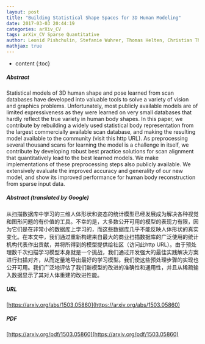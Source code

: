 ```yaml
---
layout: post
title: "Building Statistical Shape Spaces for 3D Human Modeling"
date: 2017-03-03 20:44:19
categories: arXiv_CV
tags: arXiv_CV Sparse Quantitative
author: Leonid Pishchulin, Stefanie Wuhrer, Thomas Helten, Christian Theobalt, Bernt Schiele
mathjax: true
---
```


* content
{:toc}

##### Abstract
Statistical models of 3D human shape and pose learned from scan databases have developed into valuable tools to solve a variety of vision and graphics problems. Unfortunately, most publicly available models are of limited expressiveness as they were learned on very small databases that hardly reflect the true variety in human body shapes. In this paper, we contribute by rebuilding a widely used statistical body representation from the largest commercially available scan database, and making the resulting model available to the community (visit this http URL). As preprocessing several thousand scans for learning the model is a challenge in itself, we contribute by developing robust best practice solutions for scan alignment that quantitatively lead to the best learned models. We make implementations of these preprocessing steps also publicly available. We extensively evaluate the improved accuracy and generality of our new model, and show its improved performance for human body reconstruction from sparse input data.

##### Abstract (translated by Google)
从扫描数据库中学习的三维人体形状和姿态的统计模型已经发展成为解决各种视觉和图形问题的有价值的工具。不幸的是，大多数公开可用的模型的表现力有限，因为它们是在非常小的数据库上学习的，而这些数据库几乎不能反映人体形状的真实变化。在本文中，我们通过重新构建来自最大的商业扫描数据库的广泛使用的统计机构代表作出贡献，并将所得到的模型提供给社区（访问此http URL）。由于预处理数千次扫描学习模型本身就是一个挑战，我们通过开发强大的最佳实践解决方案进行扫描对齐，从而定量地导出最好的学习模型。我们使这些预处理步骤的实现也公开可用。我们广泛地评估了我们新模型的改进的准确性和通用性，并且从稀疏输入数据显示了其对人体重建的改进性能。

##### URL
[https://arxiv.org/abs/1503.05860](https://arxiv.org/abs/1503.05860)

##### PDF
[https://arxiv.org/pdf/1503.05860](https://arxiv.org/pdf/1503.05860)

